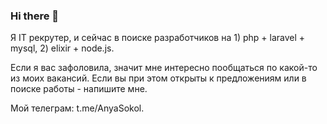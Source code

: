 ### Hi there 👋

Я IT рекрутер, и сейчас в поиске разработчиков на 1) php + laravel + mysql, 2) elixir + node.js. 

Если я вас зафоловила, значит мне интересно пообщаться по какой-то из моих вакансий. Если вы при этом открыты к предложениям или в поиске работы - напишите мне. 

Мой телеграм: t.me/AnyaSokol. 

<!--
**AnyaSokol/AnyaSokol** is a ✨ _special_ ✨ repository because its `README.md` (this file) appears on your GitHub profile.

Here are some ideas to get you started:

- 🔭 I’m currently working on ...
- 🌱 I’m currently learning ...
- 👯 I’m looking to collaborate on ...
- 🤔 I’m looking for help with ...
- 💬 Ask me about ...
- 📫 How to reach me: ...
- 😄 Pronouns: ...
- ⚡ Fun fact: ...
-->
